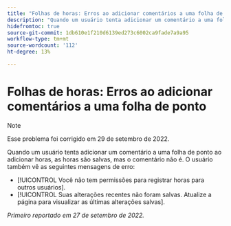 ```yaml
---
title: "Folhas de horas: Erros ao adicionar comentários a uma folha de ponto"
description: "Quando um usuário tenta adicionar um comentário a uma folha de ponto ao adicionar horas, as horas são salvas, mas o comentário não é. O usuário também vê mensagens de erro."
hidefromtoc: true
source-git-commit: 1db610e1f210d6139ed273c6002ca9fade7a9a95
workflow-type: tm+mt
source-wordcount: '112'
ht-degree: 13%

---
```



# Folhas de horas: Erros ao adicionar comentários a uma folha de ponto

>[!NOTE]
>
>Esse problema foi corrigido em 29 de setembro de 2022.

Quando um usuário tenta adicionar um comentário a uma folha de ponto ao adicionar horas, as horas são salvas, mas o comentário não é. O usuário também vê as seguintes mensagens de erro:

* [!UICONTROL Você não tem permissões para registrar horas para outros usuários].
* [!UICONTROL Suas alterações recentes não foram salvas. Atualize a página para visualizar as últimas alterações salvas].

_Primeiro reportado em 27 de setembro de 2022._

